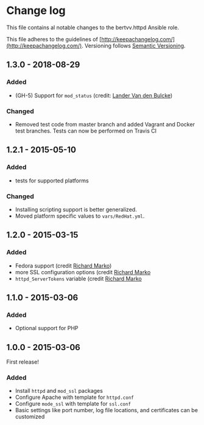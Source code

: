 # Change log

This file contains al notable changes to the bertvv.httpd Ansible role.

This file adheres to the guidelines of [http://keepachangelog.com/](http://keepachangelog.com/). Versioning follows [Semantic Versioning](http://semver.org/).

## 1.3.0 - 2018-08-29

### Added

- (GH-5) Support for `mod_status` (credit: [Lander Van den Bulcke](https://github.com/landervdb))

### Changed

- Removed test code from master branch and added Vagrant and Docker test branches. Tests can now be performed on Travis CI

## 1.2.1 - 2015-05-10

### Added

- tests for supported platforms

### Changed

- Installing scripting support is better generalized.
- Moved platform specific values to `vars/RedHat.yml`.

## 1.2.0 - 2015-03-15

### Added

- Fedora support (credit [Richard Marko](https://github.com/sorki))
- more SSL configuration options (credit [Richard Marko](https://github.com/sorki)
- `httpd_ServerTokens` variable (credit [Richard Marko](https://github.com/sorki)

## 1.1.0 - 2015-03-06

### Added

- Optional support for PHP

## 1.0.0 - 2015-03-06

First release!

### Added

- Install `httpd` and `mod_ssl` packages
- Configure Apache with template for `httpd.conf`
- Configure `mode_ssl` with template for `ssl.conf`
- Basic settings like port number, log file locations, and certificates can be customized


